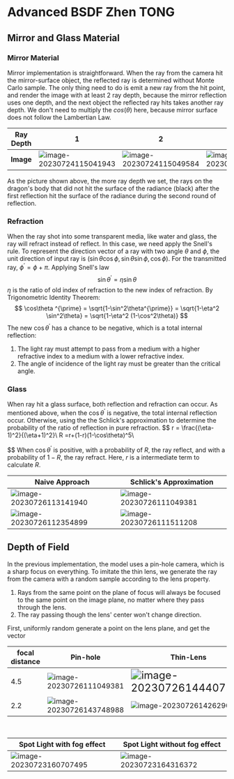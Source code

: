 # Advanced BSDF Zhen TONG

## Mirror and Glass Material

### Mirror Material

Mirror implementation is straightforward. When the ray from the camera hit the mirror-surface object, the reflected ray is determined without Monte Carlo sample. The only thing need to do is emit a new ray from the hit point, and render the image with at least 2 ray depth, because the mirror reflection uses one depth, and the next object the reflected ray hits takes another ray depth. We don't need to multiply the $cos(\theta)$ here, because mirror surface does not follow the Lambertian Law.

| Ray Depth | 1                                                            | 2                                                            | 3                                                            |
| --------- | ------------------------------------------------------------ | ------------------------------------------------------------ | ------------------------------------------------------------ |
| **Image** | ![image-20230724115041943](C:\Users\surface\AppData\Roaming\Typora\typora-user-images\image-20230724115041943.png) | ![image-20230724115049584](C:\Users\surface\AppData\Roaming\Typora\typora-user-images\image-20230724115049584.png) | ![image-20230724120612249](C:\Users\surface\AppData\Roaming\Typora\typora-user-images\image-20230724120612249.png) |

As the picture shown above, the more ray depth we set, the rays on the dragon's body that did not hit the surface of the radiance (black) after the first reflection hit the surface of the radiance during the second round of reflection.

### Refraction

When the ray shot into some transparent media, like water and glass, the ray will refract instead of reflect. In this case, we need apply the Snell's rule. To represent the direction vector of a ray with two angle $\theta$ and $\phi$, the unit direction of input ray is $(\sin\theta \cos\phi,\sin\theta \sin\phi, \cos\phi )$. For the transmitted ray, $\phi^{\prime} = \phi + \pi$. Applying Snell's law
$$
\sin\theta^{\prime} = \eta \sin\theta
$$
 $\eta$ is the ratio of old index of refraction to the new index of refraction. By Trigonometric Identity Theorem:
$$
\cos\theta ^{\prime} = \sqrt{1-\sin^2\theta^{\prime}} = \sqrt{1-\eta^2 \sin^2\theta} =  \sqrt{1-\eta^2 (1-\cos^2\theta)}
$$
The new $\cos\theta ^{\prime}$ has a chance to be negative, which is a total internal reflection:

1. The light ray must attempt to pass from a medium with a higher refractive index to a medium with a lower refractive index.
2. The angle of incidence of the light ray must be greater than the critical angle.





### Glass

When ray hit a glass surface, both reflection and refraction can occur. As mentioned above, when the $\cos\theta ^{\prime}$ is negative, the total internal reflection occur. Otherwise, using the the Schlick's approximation to determine the probability of the ratio of reflection in pure refraction.
$$
r = \frac{(\eta-1)^2}{(\eta+1)^2}\\
R =r+(1-r)(1-\cos\theta)^5\\
$$
When  $\cos\theta ^{\prime}$ is positive, with a probability of $R$, the ray reflect, and with a probability of $1-R$, the ray refract. Here, $r$ is a intermediate term to calculate $R$.

| Naive Approach                                               | Schlick's Approximation                                      |
| ------------------------------------------------------------ | ------------------------------------------------------------ |
| ![image-20230726113141940](C:\Users\surface\AppData\Roaming\Typora\typora-user-images\image-20230726113141940.png) | ![image-20230726111049381](C:\Users\surface\AppData\Roaming\Typora\typora-user-images\image-20230726111049381.png) |
| ![image-20230726112354899](C:\Users\surface\AppData\Roaming\Typora\typora-user-images\image-20230726112354899.png) | ![image-20230726111511208](C:\Users\surface\AppData\Roaming\Typora\typora-user-images\image-20230726111511208.png) |

## Depth of Field

In the previous implementation, the model uses a pin-hole camera, which is a sharp focus on everything. To imitate the thin lens, we generate the ray from the camera with a random sample according to the lens property.

1. Rays from the same point on the plane of focus will always be focused to the same point on the image plane, no matter where they pass through the lens.
2. The ray passing though the lens' center won't change direction.

 First, uniformly random generate a point on the lens plane, and get the vector 





| focal distance | Pin-hole                                                     | Thin-Lens                                                    |
| -------------- | ------------------------------------------------------------ | ------------------------------------------------------------ |
| 4.5            | ![image-20230726111049381](C:\Users\surface\AppData\Roaming\Typora\typora-user-images\image-20230726111049381.png) | <img src="C:\Users\surface\AppData\Roaming\Typora\typora-user-images\image-20230726144407585.png" alt="image-20230726144407585" style="zoom:150%;" /> |
| 2.2            | ![image-20230726143748988](C:\Users\surface\AppData\Roaming\Typora\typora-user-images\image-20230726143748988.png) | ![image-20230726142629082](C:\Users\surface\AppData\Roaming\Typora\typora-user-images\image-20230726142629082.png) |













​	









| Spot Light with fog effect                                   | Spot Light without fog effect                                |
| ------------------------------------------------------------ | ------------------------------------------------------------ |
| ![image-20230723160707495](C:\Users\surface\AppData\Roaming\Typora\typora-user-images\image-20230723160707495.png) | ![image-20230723164316372](C:\Users\surface\AppData\Roaming\Typora\typora-user-images\image-20230723164316372.png) |

















